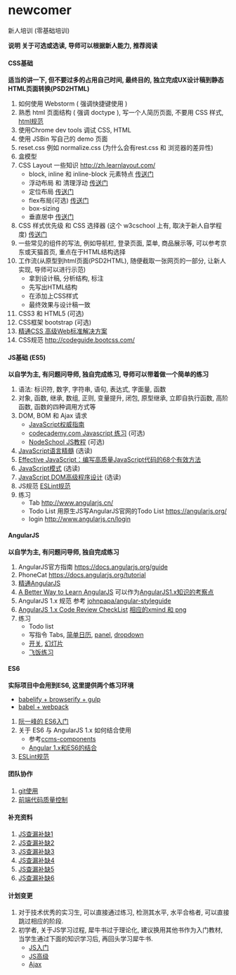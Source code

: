 # newcomer
新人培训 (零基础培训)

**说明 关于可选或选读, 导师可以根据新人能力, 推荐阅读**

#### CSS基础

**适当的讲一下, 但不要过多的占用自己时间, 最终目的, 独立完成UX设计稿到静态HTML页面转换(PSD2HTML)**

1. 如何使用 Webstorm ( 强调快捷键使用 )
2. 熟悉 html 页面结构 ( 强调 doctype ), 写一个人简历页面, 不要用 CSS 样式, [html规范](https://gist.github.com/hjzheng/e3a1fadb3ef7df69ecef)
3. 使用Chrome dev tools 调试 CSS, HTML
4. 使用 JSBin 写自己的 demo 页面
5. reset.css 例如 normalize.css (为什么会有rest.css 和 浏览器的差异性)
6. 盒模型
7. CSS Layout 一些知识 http://zh.learnlayout.com/
    - block, inline 和 inline-block 元素特点 [传送门](http://zhenghaoju700.blog.163.com/blog/static/1358595182014542594926/)
    - 浮动布局 和 清理浮动 [传送门](http://zhenghaoju700.blog.163.com/blog/static/1358595182014583144423/)
    - 定位布局 [传送门](http://zhenghaoju700.blog.163.com/blog/static/13585951820145109128773/)
    - flex布局(可选) [传送门](https://gist.github.com/hjzheng/eb21c393a320391dcf63)
    - box-sizing
    - 垂直居中 [传送门](http://mossad.iteye.com/blog/2153675)
8. CSS 样式优先级 和 CSS 选择器 (这个 w3cschool 上有, 取决于新人自学程度) [传送门](http://zhenghaoju700.blog.163.com/blog/static/135859518201342883431872/)
9. 一些常见的组件的写法, 例如导航栏, 登录页面, 菜单, 商品展示等, 可以参考京东或天猫首页, 重点在于HTML结构选择
10. 工作流(从原型到html页面(PSD2HTML), 随便截取一张网页的一部分, 让新人实现, 导师可以进行示范)
    - 拿到设计稿, 分析结构, 标注
    - 先写出HTML结构
    - 在添加上CSS样式
    - 最终效果与设计稿一致
11. CSS3 和 HTML5 (可选)
12. CSS框架 bootstrap (可选)
13. [精通CSS 高级Web标准解决方案](https://book.douban.com/subject/4736167/)
14. CSS规范 http://codeguide.bootcss.com/

#### JS基础 (ES5)

**以自学为主, 有问题问导师, 独自完成练习, 导师可以带着做一个简单的练习**

1. 语法: 标识符, 数字, 字符串, 语句, 表达式, 字面量, 函数
2. 对象, 函数, 继承, 数组, 正则, 变量提升, 闭包, 原型继承, 立即自执行函数, 高阶函数, 函数的四种调用方式等
3. DOM, BOM 和 Ajax 请求
    - [JavaScript权威指南](http://item.jd.com/10974436.html)
    - [codecademy.com Javascript 练习](https://www.codecademy.com/learn/javascript) (可选)
    - [NodeSchool JS教程](https://github.com/sethvincent/javascripting) (可选)
4. [JavaScript语言精髓](http://item.jd.com/11090963.html) (选读)
5. [Effective JavaScript：编写高质量JavaScript代码的68个有效方法](http://item.jd.com/11354665.html)
6. [JavaScript模式](http://item.jd.com/11044070.html) (选读)
7. [JavaScript DOM高级程序设计](http://item.jd.com/10138651.html) (选读)
8. JS规范 [ESLint规范](https://github.com/Jocs/ESLint_docs)
9. 练习
    - Tab http://www.angularjs.cn/
    - Todo List 用原生JS写AngularJS官网的Todo List https://angularjs.org/
    - login http://www.angularjs.cn/login


#### AngularJS

**以自学为主, 有问题问导师, 独自完成练习**

1. AngularJS官方指南 https://docs.angularjs.org/guide
2. PhoneCat https://docs.angularjs.org/tutorial
3. [精通AngularJS](http://www.duokan.com/book/90947)
4. [A Better Way to Learn AngularJS](https://thinkster.io/a-better-way-to-learn-angularjs) 可以作为[AngularJS1.x知识的考察点](https://github.com/hjzheng/newcomer/blob/master/src/angularPractice/angularSkillTree/AngularJS1.x%20%E6%8A%80%E8%83%BD%E7%82%B9.png)
5. AngularJS 1.x 规范 参考 [johnpapa/angular-styleguide](https://github.com/johnpapa/angular-styleguide/blob/master/a1/i18n/zh-CN.md)
6. [AngularJS 1.x Code Review CheckList](https://angularcodereview.com/angularjs/) [相应的xmind 和 png](https://github.com/hjzheng/newcomer/blob/master/src/angularPractice/angularCodeReview/AngularJS1.x%20Code%20Review%20CheckList.png)
7. 练习
   - Todo list
   - 写指令 Tabs, [简单日历](https://github.com/ShuyunXIANFESchool/newcomer/tree/master/src/angularPractice/date), [panel](https://github.com/ShuyunXIANFESchool/newcomer/tree/master/src/angularPractice/panel), [dropdown](https://github.com/ShuyunXIANFESchool/newcomer/tree/master/src/angularPractice/dropdown)
   - [开关](https://github.com/hjzheng/newcomer/tree/master/src/angularPractice/switch), [幻灯片](https://github.com/hjzheng/newcomer/tree/master/src/angularPractice/slide)
   - [飞饭练习](https://github.com/ShuyunXIANFESchool/newcomer/tree/master/src/angularPractice/flymeal)

#### ES6

**实际项目中会用到ES6, 这里提供两个练习环境**

   - [babelify + browserify + gulp](https://github.com/hjzheng/es6-practice)
   - [babel + webpack](https://github.com/hjzheng/es6-practice-webpack)

1. [阮一峰的 ES6入门](http://es6.ruanyifeng.com/)
2. 关于 ES6 与 AngularJS 1.x 如何结合使用
   - 参考[ccms-components](https://github.com/ShuyunFF2E/ccms-components)
   - [Angular 1.x和ES6的结合](https://github.com/xufei/blog/issues/29)
3. [ESLint规范](https://github.com/Jocs/ESLint_docs)

#### 团队协作

1. [git使用](http://rogerdudler.github.io/git-guide/)
2. [前端代码质量控制](https://github.com/ShuyunXIANFESchool/newcomer/tree/master/src/others)

#### 补充资料

1. [JS查漏补缺1](https://gist.github.com/hjzheng/30b4a235dc082bfe6b1e)
2. [JS查漏补缺2](https://gist.github.com/hjzheng/0c365ddca36568191820)
3. [JS查漏补缺3](https://gist.github.com/hjzheng/87d9baf58bc70fdec425)
4. [JS查漏补缺4](https://gist.github.com/hjzheng/bb6a83ca2fd68a584698)
5. [JS查漏补缺5](https://gist.github.com/hjzheng/9cc77fa68f85d2a7717d)
6. [JS查漏补缺6](https://gist.github.com/hjzheng/46fcecb34d09785f9181)

#### 计划变更

1. 对于技术优秀的实习生, 可以直接通过练习, 检测其水平, 水平合格者, 可以直接跳过相应的阶段.
2. 初学者, 关于JS学习过程, 犀牛书过于理论化, 建议换用其他书作为入门教材, 当学生通过下面的知识学习后, 再回头学习犀牛书.
    - [JS入门](http://www.imooc.com/learn/36)
    - [JS高级](http://www.imooc.com/learn/10)
    - [Ajax](http://www.imooc.com/learn/250)
